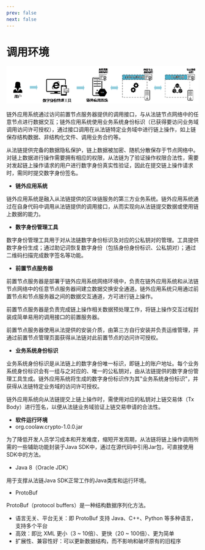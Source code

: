 ```yaml
---
prev: false
next: false
---
```

# 调用环境

![](/84731b9481f75cd69f5f64e57f2ee462.png)

链外应用系统通过访问前置节点服务器提供的调用接口，与从法链节点网络中的任意节点进行数据交互；链外应用系统使用业务系统身份标识（已获得要访问业务域调用访问许可授权），通过接口调用在从法链特定业务域中进行链上操作，如上链保存结构数据、非结构化文件、调用业务合约等。

从法链提供完备的数据隐私保护，链上数据被加密、随机分散保存于节点网络中。对链上数据进行操作需要拥有相应的权限，从法链为了验证操作权限合法性，需要对发起链上操作请求的用户进行数字身份真实性验证，因此在提交链上操作请求时，需同时提交数字身份签名。

  * **链外应用系统**

链外应用系统是融入从法链提供的区块链服务的第三方业务系统。链外应用系统通过在自身代码中调用从法链提供的调用接口，从而实现向从法链提交数据或使用链上数据的能力。

  * **数字身份管理工具**

数字身份管理工具用于对从法链数字身份标识及对应的公私钥对的管理。工具提供数字身份生成；通过助记词恢复数字身份（包括身份身份标识、公私钥对）；通过二维码扫描完成数字签名等功能。

  * **前置节点服务器**

前置节点服务器是部署于链外应用系统网络环境中，负责在链外应用系统和从法链节点网络中的任意节点服务器间建立数据交换安全通道。链外应用系统只用通过前置节点和节点服务器之间的数据交互通道，方可进行链上操作。

前置节点服务器是负责完成链上操作相关数据预处理工作，将链上操作交互过程封装成简单易用的调用接口的前置服务器。

前置节点服务器使用从法提供的安装介质，由第三方自行安装并负责运维管理，并通过前置节点管理页面获得从法链对此前置节点的访问许可授权。

  * **业务系统身份标识**

业务系统身份标识是从法链上的数字身份唯一标识，即链上的账户地址。每个业务系统身份标识会有一组与之对应的、唯一的公私钥对，由从法链提供的数字身份管理工具生成。链外应用系统将生成的数字身份标识作为其"业务系统身份标识"，并获得从法链特定业务域的访问许可授权。

链外应用系统向从法链提交上链上操作时，需使用对应的私钥对上链交易体（Tx Body）进行签名，以便从法链业务域验证上链交易申请的合法性。

  * **软件运行环境**
  * org.coolaw.crypto-1.0.0.jar

为了降低开发人员学习成本和开发难度，缩短开发周期，从法链将链上操作调用所需的一些辅助功能封装于Java SDK中，通过在源代码中引用Jar包，可直接使用SDK中的方法。

  * Java 8（Oracle JDK）

用于支撑从法链Java SDK正常工作的Java类库和运行环境。

  * ProtoBuf

ProtoBuf（protocol buffers）是一种结构数据序列化方法。

  * 语言无关、平台无关：即 ProtoBuf 支持 Java、C++、Python 等多种语言，支持多个平台
  * 高效：即比 XML 更小（3 ~ 10倍）、更快（20 ~ 100倍）、更为简单
  * 扩展性、兼容性好：可以更新数据结构，而不影响和破坏原有的旧程序